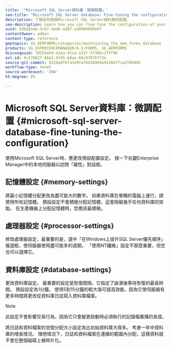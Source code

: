 ```yaml
---
title: '"Microsoft SQL Server資料庫：微調配置」'
seo-title: "Microsoft SQL Server database: Fine-tuning the configuration"
description: 了解如何微調Microsoft SQL Server資料庫的配置。
seo-description: Learn how you can fine tune the configuration of your Microsoft SQL Server database.
uuid: 2d618aab-3c67-4edb-a28f-a20904689e6f
contentOwner: admin
content-type: reference
geptopics: SG_AEMFORMS/categories/maintaining_the_aem_forms_database
products: SG_EXPERIENCEMANAGER/6.5/FORMS, SG_AEMFORMS
discoiquuid: 70559a94-42ea-411a-a32f-5f38bc17ff96
exl-id: 9c570827-86e2-47d5-b8ae-66c0767bff2e
source-git-commit: b220adf6fa3e9faf94389b9a9416b7fca2f89d9d
workflow-type: tm+mt
source-wordcount: '294'
ht-degree: 0%

---
```


# Microsoft SQL Server資料庫：微調配置 {#microsoft-sql-server-database-fine-tuning-the-configuration}

使用Microsoft SQL Server時，應更改預設配置設定。 按一下右鍵Enterprise Manager中的本地伺服器以訪問「屬性」對話框。

## 記憶體設定 {#memory-settings}

將最小記憶體分配更改為盡可能大的數字。 如果資料庫在單獨的電腦上運行，請使用所有記憶體。 預設設定不會積極分配記憶體，這會阻礙幾乎任何資料庫的效能。 在生產機器上分配記憶體時，您應該最積極。

## 處理器設定 {#processor-settings}

修改處理器設定，最重要的是，選中「在Windows上提升SQL Server優先順序」複選框，使伺服器使用盡可能多的週期。 「使用NT纖維」設定不那麼重要，但您也可以選擇它。

## 資料庫設定 {#database-settings}

更改資料庫設定。 最重要的設定是恢復間隔，它指定了崩潰後等待恢復的最長時間。 預設設定為1分鐘。 使用5到15分鐘的較大值可提高效能，因為它使伺服器有更多時間將更改從資料庫日誌寫入資料庫檔案。

>[!NOTE]
>
>此設定不會影響交易行為，因為它只會變更啟動時必須執行的記錄檔重播的長度。

將日誌和資料檔案的空間分配大小設定為比初始資料庫大得多。 考慮一年中資料庫的增長情況。 理想情況下，日誌和資料檔案在連續的範圍內分配，這樣資料就不會在整個磁碟上被碎片化。
